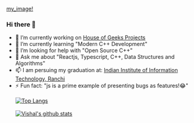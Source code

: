 [my_image!](https://github.com/Vishal19111999/Vishal19111999/blob/master/Group%20180.png)

### Hi there 👋

- 🔭 I’m currently working on [House of Geeks Projects](https://github.com/houseofgeeks)
- 🌱 I’m currently learning "Modern C++ Development"
- 🤔 I’m looking for help with "Open Source C++"
- 💬 Ask me about "Reactjs, Typescript, C++, Data Structures and Algorithms"
- 📫 I am persuing my graduation at: [Indian Institute of Information Technology, Ranchi](iiitranchi.ac.in)
- ⚡ Fun fact: "js is a prime example of presenting bugs as features!😂"
<br><br>
[![Top Langs](https://github-readme-stats.vercel.app/api/top-langs/?username=Vishal19111999)](https://github.com/anuraghazra/github-readme-stats)
<br><br>
[![Vishal's github stats](https://github-readme-stats.vercel.app/api?username=Vishal19111999)](https://github.com/anuraghazra/github-readme-stats)
